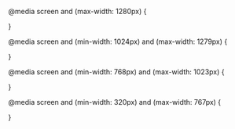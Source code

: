 @media screen and (max-width: 1280px) {

}

@media screen and (min-width: 1024px) and (max-width: 1279px) {

}

@media screen and (min-width: 768px) and (max-width: 1023px) {

}

@media screen and (min-width: 320px) and (max-width: 767px) {

}
